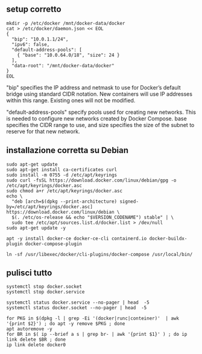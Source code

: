 ## setup corretto

```
mkdir -p /etc/docker /mnt/docker-data/docker
cat > /etc/docker/daemon.json << EOL
{
  "bip": "10.0.1.1/24",
  "ipv6": false,
  "default-address-pools": [
    { "base": "10.0.64.0/18", "size": 24 }
  ],
  "data-root": "/mnt/docker-data/docker"
}
EOL
```

"bip"
specifies the IP address and netmask to use for Docker’s default bridge using standard CIDR notation. 
New containers will use IP addresses within this range. Existing ones will not be modified.

"default-address-pools"
specify pools used for creating new networks. This is needed to configure new networks created by Docker Compose. base specifies the CIDR range to use, and size specifies the size of the subnet to reserve for that new network.


## installazione corretta su Debian
```
sudo apt-get update
sudo apt-get install ca-certificates curl
sudo install -m 0755 -d /etc/apt/keyrings
sudo curl -fsSL https://download.docker.com/linux/debian/gpg -o /etc/apt/keyrings/docker.asc
sudo chmod a+r /etc/apt/keyrings/docker.asc
echo \
  "deb [arch=$(dpkg --print-architecture) signed-by=/etc/apt/keyrings/docker.asc] https://download.docker.com/linux/debian \
  $(. /etc/os-release && echo "$VERSION_CODENAME") stable" | \
  sudo tee /etc/apt/sources.list.d/docker.list > /dev/null
sudo apt-get update -y

apt -y install docker-ce docker-ce-cli containerd.io docker-buildx-plugin docker-compose-plugin

ln -sf /usr/libexec/docker/cli-plugins/docker-compose /usr/local/bin/
```
## pulisci tutto
```
systemctl stop docker.socket
systemctl stop docker.service

systemctl status docker.service --no-pager | head  -5
systemctl status docker.socket --no-pager | head  -5

for PKG in $(dpkg -l | grep -Ei '(docker|runc|conteiner)'  | awk '{print $2}') ; do apt -y remove $PKG ; done
apt autoremove -y
for BR in $( ip --brief a s | grep br- | awk '{print $1}' ) ; do ip link delete $BR ; done
ip link delete docker0
```